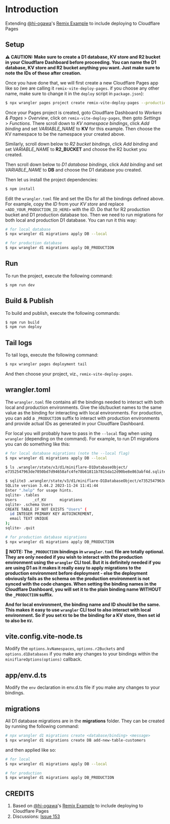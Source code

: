 # Introduction

Extending [@hi-ogawa](https://github.com/hi-ogawa)'s [Remix Example](https://github.com/hi-ogawa/vite-plugins/tree/main/packages/vite-node-miniflare/examples/remix) to include deploying to Cloudflare Pages

## Setup

**⚠️ CAUTION: Make sure to create a D1 database, KV store and R2 bucket in your Cloudflare Dashboard before proceeding. You can name the D1 database, KV store and R2 bucket anything you want. Just make sure to note the IDs of these after creation.**

Once you have done that, we will first create a new Cloudflare Pages app like so (we are calling it `remix-vite-deploy-pages`. if you choose any other name, make sure to change it in the `deploy` script in `package.json`):

```bash
$ npx wrangler pages project create remix-vite-deploy-pages --production-branch main
```

Once your Pages project is created, goto Cloudflare Dashboard to *Workers & Pages* > *Overview*, click on `remix-vite-deploy-pages`, then goto *Settings* > *Functions*. There scroll down to *KV namespace bindings*, click *Add binding* and set *VARIABLE_NAME* to **KV** for this example. Then choose the KV namespace to be the namespace your created above.

Similarly, scroll down below to *R2 bucket bindings*, click *Add binding* and set *VARIABLE_NAME* to **R2_BUCKET** and choose the R2 bucket you created.

Then scroll down below to *D1 database bindings*, click *Add binding* and set *VARIABLE_NAME* to **DB** and choose the D1 database you created.

Then let us install the project dependencies:

```bash
$ npm install
```

Edit the `wrangler.toml` file and set the IDs for all the bindings defined above. For example, copy the *ID* from your *KV store* and replace `<ADD_YOUR_PRODUCTION_ID_HERE>` with the *ID*. Do that for R2 production bucket and D1 production database too. Then we need to run migrations for both local and production D1 database. You can run it this way:

```bash
# for local database
$ npx wrangler d1 migrations apply DB --local

# for production database
$ npx wrangler d1 migrations apply DB_PRODUCTION
```

## Run

To run the project, execute the following command:

```bash
$ npm run dev
```

## Build & Publish

To build and publish, execute the following commands:

```bash
$ npm run build
$ npm run deploy
```

## Tail logs

To tail logs, execute the following command:

```bash
$ npx wrangler pages deployment tail
```

And then choose your project, viz., `remix-vite-deploy-pages`.

## wrangler.toml

The `wrangler.toml` file contains all the bindings needed to interact with both local and production environments. Give the ids/bucket names to the same value as the binding for interacting with local environments. For production, you can add a `_PRODUCTION` suffix to interact with production environments and provide actual IDs as generated in your Cloudflare Dashboard.

For local you will probably have to pass in the `--local` flag when using `wrangler` (depending on the command). For example, to run D1 migrations you can do something like this:

```bash
# for local database migrations (note the --local flag)
$ npx wrangler d1 migrations apply DB --local

$ ls .wrangler/state/v3/d1/miniflare-D1DatabaseObject/                                                            (base)
e7352547963de7050bd7d94658afc4fe78b61811b7815da12d90be8e863abf4d.sqlite

$ sqlite3 .wrangler/state/v3/d1/miniflare-D1DatabaseObject/e7352547963de7050bd7d94658afc4fe78b61811b7815da12d90be8e863abf4d.sqlite
SQLite version 3.44.2 2023-11-24 11:41:44
Enter ".help" for usage hints.
sqlite> .tables
Users       _cf_KV      migrations
sqlite> .schema Users
CREATE TABLE IF NOT EXISTS "Users" (
  id INTEGER PRIMARY KEY AUTOINCREMENT,
  email TEXT UNIQUE
);
sqlite> .quit

# for production database migrations
$ npx wrangler d1 migrations apply DB_PRODUCTION
```

**💁 NOTE: The `_PRODUCTION` bindings in `wrangler.toml` file are totally optional. They are only needed if you wish to interact with the production environment using the `wrangler` CLI tool. But it is definitely needed if you are using D1 as it makes it really easy to apply migrations to the production environment before deployment - else the deployment obviously fails as the schema on the production environment is not synced with the code changes. When setting the binding names in the Cloudflare Dashboard, you will set it to the plain binding name WITHOUT the `_PRODUCTION` suffix.**

**And for local environment, the binding name and ID should be the same. This makes it easy to use `wrangler` CLI tool to also interact with local environment. So if you set `KV` to be the binding for a KV store, then set id to also be `KV`.**

## vite.config.vite-node.ts

Modify the `options.kvNamespaces`, `options.r2Buckets` and `options.d1Databases` if you make any changes to your bindings within the `miniflareOptions(options)` callback.

## app/env.d.ts

Modify the `env` declaration in env.d.ts file if you make any changes to your bindings.

## migrations

All D1 database migrations are in the **migrations** folder. They can be created by running the following command:

```bash
# npx wrangler d1 migrations create <database/binding> <message>
$ npx wrangler d1 migrations create DB add-new-table-customers 
```

and then applied like so:

```bash
# for local
$ npx wrangler d1 migrations apply DB --local

# for production
$ npx wrangler d1 migrations apply DB_PRODUCTION
```

## CREDITS

1. Based on [@hi-ogawa](https://github.com/hi-ogawa)'s [Remix Example](https://github.com/hi-ogawa/vite-plugins/tree/main/packages/vite-node-miniflare/examples/remix) to include deploying to Cloudflare Pages
2. Discussions: [Issue 153](https://github.com/hi-ogawa/vite-plugins/issues/153)
